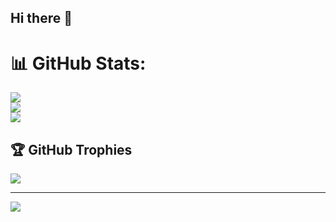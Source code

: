 ## Hi there 👋
<!--
**Syaroff190907/Syaroff190907** is a ✨ _special_ ✨ repository because its `README.md` (this file) appears on your GitHub profile.

Here are some ideas to get you started:

- 🔭 I’m currently working on ...
- 🌱 I’m currently learning ...
- 👯 I’m looking to collaborate on ...
- 🤔 I’m looking for help with ...
- 💬 Ask me about ...
- 📫 How to reach me: ...
- 😄 Pronouns: ...
- ⚡ Fun fact: ...
-->
# 📊 GitHub Stats:
![](https://github-readme-stats.vercel.app/api?username=@Syaroppp&theme=dark&hide_border=false&include_all_commits=true&count_private=true)<br/>
![](https://github-readme-streak-stats.herokuapp.com/?user=@Syaroppp&theme=dark&hide_border=false)<br/>
![](https://github-readme-stats.vercel.app/api/top-langs/?username=@Syaroppp&theme=dark&hide_border=false&include_all_commits=true&count_private=true&layout=compact)

## 🏆 GitHub Trophies
![](https://github-profile-trophy.vercel.app/?username=@Syaroppp&theme=radical&no-frame=false&no-bg=false&margin-w=4)

---
[![](https://visitcount.itsvg.in/api?id=@Syaroppp&icon=0&color=0)](https://visitcount.itsvg.in)

<!-- Proudly created with GPRM ( https://gprm.itsvg.in ) -->

